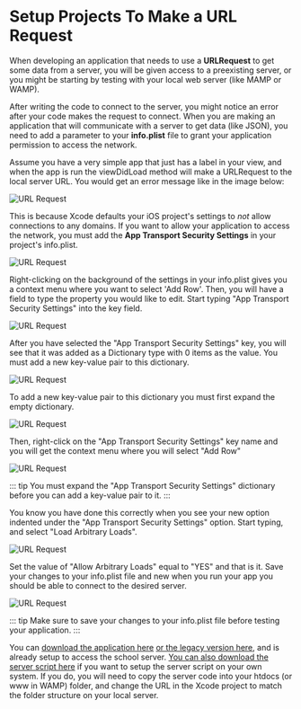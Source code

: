 # Setup Projects To Make a URL Request

When developing an application that needs to use a **URLRequest** to get some data from a server, you will be given access to a preexisting server, or you might be starting by testing with your local web server (like MAMP or WAMP).

After writing the code to connect to the server, you might notice an error after your code makes the request to connect.  When you are making an application that will communicate with a server to get data (like JSON), you need to add a parameter to your **info.plist** file to grant your application permission to access the network.

Assume you have a very simple app that just has a label in your view, and when the app is run the viewDidLoad method will make a URLRequest to the local server URL.  You would get an error message like in the image below:

![URL Request](/F2020/assets/img/LocalHostConnection_1.png)

This is because Xcode defaults your iOS project's settings to *not* allow connections to any domains.  If you want to allow your application to access the network, you must add the **App Transport Security Settings** in your project's info.plist.

![URL Request](/F2020/assets/img/LocalHostConnection_2.png)

Right-clicking on the background of the settings in your info.plist gives you a context menu where you want to select 'Add Row'.  Then, you will have a field to type the property you would like to edit.  Start typing "App Transport Security Settings" into the key field.

![URL Request](/F2020/assets/img/LocalHostConnection_3.png)

After you have selected the "App Transport Security Settings" key, you will see that it was added as a Dictionary type with 0 items as the value.  You must add a new key-value pair to this dictionary.

![URL Request](/F2020/assets/img/LocalHostConnection_4.png)

To add a new key-value pair to this dictionary you must first expand the empty dictionary.

![URL Request](/F2020/assets/img/LocalHostConnection_5.png)

Then, right-click on the "App Transport Security Settings" key name and you will get the context menu where you will select "Add Row"

![URL Request](/F2020/assets/img/LocalHostConnection_6.png)

::: tip
You must expand the "App Transport Security Settings" dictionary before you can add a key-value pair to it.
:::

You know you have done this correctly when you see your new option indented under the "App Transport Security Settings" option.  Start typing, and select "Load Arbitrary Loads".

![URL Request](/F2020/assets/img/LocalHostConnection_7.png)

Set the value of "Allow Arbitrary Loads" equal to "YES" and that is it.  Save your changes to your info.plist file and new when you run your app you should be able to connect to the desired server.

![URL Request](/F2020/assets/img/LocalHostConnection_8.png)

::: tip
Make sure to save your changes to your info.plist file before testing your application.
:::

You can [download the application here](/F2020/assets/downloads/SetupURLRequest.zip) [or the legacy version here](/F2020/assets/downloads/legacySetupURLRequest.zip), and is already setup to access the school server.  [You can also download the server script here](/F2020/assets/downloads/SetupURLRequestServer.zip) if you want to setup the server script on your own system.  If you do, you will need to copy the server code into your htdocs (or www in WAMP) folder, and change the URL in the Xcode project to match the folder structure on your local server.
